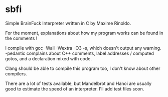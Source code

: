 sbfi
====

Simple BrainFuck Interpreter written in C by Maxime Rinoldo.

For the moment, explanations about how my program works can be found in the comments !



I compile with gcc -Wall -Wextra -O3 -s, which doesn't output any warning. -pedantic complains about C++ comments, label addresses / computed gotos, and a declaration mixed with code.

Clang should be able to compile this program too, I don't know about other compilers.

There are a lot of tests available, but Mandelbrot and Hanoi are usually good to estimate the speed of an interpreter. I'll add test files soon.
